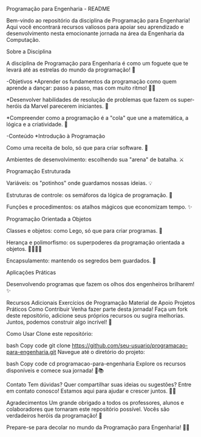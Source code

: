 Programação para Engenharia - README

Bem-vindo ao repositório da disciplina de Programação para Engenharia! Aqui você encontrará recursos valiosos para apoiar seu aprendizado e desenvolvimento nesta emocionante jornada na área da Engenharia da Computação.

Sobre a Disciplina

A disciplina de Programação para Engenharia é como um foguete que te levará até as estrelas do mundo da programação! 🚀

-Objetivos
*Aprender os fundamentos da programação como quem aprende a dançar: passo a passo, mas com muito ritmo! 💃🕺

*Desenvolver habilidades de resolução de problemas que fazem os super-heróis da Marvel parecerem iniciantes. 💪

*Compreender como a programação é a "cola" que une a matemática, a lógica e a criatividade. 🧩

-Conteúdo
*Introdução à Programação

Como uma receita de bolo, só que para criar software. 🎂

Ambientes de desenvolvimento: escolhendo sua "arena" de batalha. ⚔️

Programação Estruturada

Variáveis: os "potinhos" onde guardamos nossas ideias. 💡

Estruturas de controle: os semáforos da lógica de programação. 🚦

Funções e procedimentos: os atalhos mágicos que economizam tempo. ✨

Programação Orientada a Objetos

Classes e objetos: como Lego, só que para criar programas. 🧱

Herança e polimorfismo: os superpoderes da programação orientada a objetos. 🦸‍♂️🦸‍♀️

Encapsulamento: mantendo os segredos bem guardados. 🤫

Aplicações Práticas

Desenvolvendo programas que fazem os olhos dos engenheiros brilharem! ✨

Recursos Adicionais
Exercícios de Programação
Material de Apoio
Projetos Práticos
Como Contribuir
Venha fazer parte desta jornada! Faça um fork deste repositório, adicione seus próprios recursos ou sugira melhorias. Juntos, podemos construir algo incrível! 🤝

Como Usar
Clone este repositório:

bash
Copy code
git clone https://github.com/seu-usuario/programacao-para-engenharia.git
Navegue até o diretório do projeto:

bash
Copy code
cd programacao-para-engenharia
Explore os recursos disponíveis e comece sua jornada! 🚀📚

Contato
Tem dúvidas? Quer compartilhar suas ideias ou sugestões? Entre em contato conosco! Estamos aqui para ajudar e crescer juntos. 📧💬

Agradecimentos
Um grande obrigado a todos os professores, alunos e colaboradores que tornaram este repositório possível. Vocês são verdadeiros heróis da programação! 🙌

Prepare-se para decolar no mundo da Programação para Engenharia! 🌟🚀
